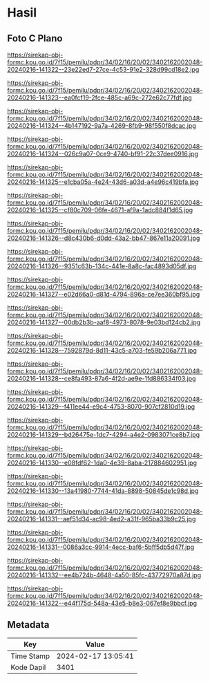 # Hasil

## Foto C Plano

https://sirekap-obj-formc.kpu.go.id/7f15/pemilu/pdpr/34/02/16/20/02/3402162002048-20240216-141322--23e22ed7-27ce-4c53-91e2-328d99cd18e2.jpg

https://sirekap-obj-formc.kpu.go.id/7f15/pemilu/pdpr/34/02/16/20/02/3402162002048-20240216-141323--ea0fcf19-2fce-485c-a69c-272e62c77fdf.jpg

https://sirekap-obj-formc.kpu.go.id/7f15/pemilu/pdpr/34/02/16/20/02/3402162002048-20240216-141324--4b147192-9a7a-4269-8fb9-98f550f8dcac.jpg

https://sirekap-obj-formc.kpu.go.id/7f15/pemilu/pdpr/34/02/16/20/02/3402162002048-20240216-141324--026c9a07-0ce9-4740-bf91-22c37dee0916.jpg

https://sirekap-obj-formc.kpu.go.id/7f15/pemilu/pdpr/34/02/16/20/02/3402162002048-20240216-141325--e1cba05a-4e24-43d6-a03d-a4e96c419bfa.jpg

https://sirekap-obj-formc.kpu.go.id/7f15/pemilu/pdpr/34/02/16/20/02/3402162002048-20240216-141325--cf80c709-06fe-4671-af9a-1adc884f1d65.jpg

https://sirekap-obj-formc.kpu.go.id/7f15/pemilu/pdpr/34/02/16/20/02/3402162002048-20240216-141326--d8c430b6-d0dd-43a2-bb47-867e11a20091.jpg

https://sirekap-obj-formc.kpu.go.id/7f15/pemilu/pdpr/34/02/16/20/02/3402162002048-20240216-141326--9351c63b-134c-441e-8a8c-fac4893d05df.jpg

https://sirekap-obj-formc.kpu.go.id/7f15/pemilu/pdpr/34/02/16/20/02/3402162002048-20240216-141327--e02d66a0-d81d-4794-896a-ce7ee360bf95.jpg

https://sirekap-obj-formc.kpu.go.id/7f15/pemilu/pdpr/34/02/16/20/02/3402162002048-20240216-141327--00db2b3b-aaf8-4973-8078-9e03bd124cb2.jpg

https://sirekap-obj-formc.kpu.go.id/7f15/pemilu/pdpr/34/02/16/20/02/3402162002048-20240216-141328--7592879d-8d11-43c5-a703-fe59b206a771.jpg

https://sirekap-obj-formc.kpu.go.id/7f15/pemilu/pdpr/34/02/16/20/02/3402162002048-20240216-141328--ce8fa493-87a6-4f2d-ae9e-1fd886334f03.jpg

https://sirekap-obj-formc.kpu.go.id/7f15/pemilu/pdpr/34/02/16/20/02/3402162002048-20240216-141329--f411ee44-e9c4-4753-8070-907cf2810d19.jpg

https://sirekap-obj-formc.kpu.go.id/7f15/pemilu/pdpr/34/02/16/20/02/3402162002048-20240216-141329--bd26475e-1dc7-4294-a4e2-0983071ce8b7.jpg

https://sirekap-obj-formc.kpu.go.id/7f15/pemilu/pdpr/34/02/16/20/02/3402162002048-20240216-141330--e08fdf62-1da0-4e39-8aba-217884602951.jpg

https://sirekap-obj-formc.kpu.go.id/7f15/pemilu/pdpr/34/02/16/20/02/3402162002048-20240216-141330--13a41980-7744-41da-8898-50845de1c98d.jpg

https://sirekap-obj-formc.kpu.go.id/7f15/pemilu/pdpr/34/02/16/20/02/3402162002048-20240216-141331--aef51d34-ac98-4ed2-a31f-965ba33b9c25.jpg

https://sirekap-obj-formc.kpu.go.id/7f15/pemilu/pdpr/34/02/16/20/02/3402162002048-20240216-141331--0086a3cc-9914-4ecc-baf6-5bff5db5d47f.jpg

https://sirekap-obj-formc.kpu.go.id/7f15/pemilu/pdpr/34/02/16/20/02/3402162002048-20240216-141332--ee4b724b-4648-4a50-85fc-43772970a87d.jpg

https://sirekap-obj-formc.kpu.go.id/7f15/pemilu/pdpr/34/02/16/20/02/3402162002048-20240216-141322--e44f175d-548a-43e5-b8e3-067ef8e9bbcf.jpg


## Metadata

| Key        | Value               |
| ---------- | ------------------- |
| Time Stamp | 2024-02-17 13:05:41 |
| Kode Dapil | 3401                |



